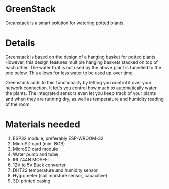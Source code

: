 # GreenStack
Greanstack is a smart solution for watering potted plants.

# Details
Greenstack is based on the design of a hanging basket for potted plants.
However, this design features multiple hanging baskets stacked on top of each other.
The water that is not used by the above plant is funneled to the one below.
This allows for less water to be used up over time.

Greenstack adds to this functionality by letting you control it over your network connection.
It let's you control how much to automatically water the plants.
The integrated sensors even let you keep track of your plants and when they are running dry,
as well as temperature and humidity reading of the room.

# Materials needed
1. ESP32 module, preferably ESP-WROOM-32
2. MicroSD card (min. 8GB)
3. MicroSD card module
4. Water pump and tube
5. IRLZ44N MOSFET
6. 12V to 5V Buck converter
7. DHT22 temperature and humidity sensor
8. Hygrometer (soil moisture sensor, capacitive)
9. 3D-printed casing
